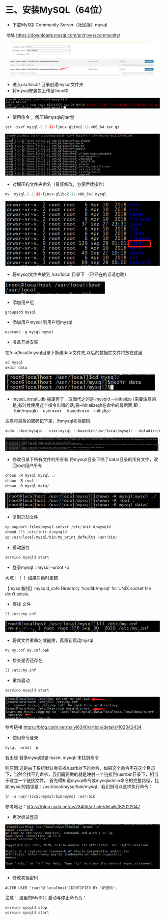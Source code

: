 # 三、安装MySQL（64位）

- 下载MySQl Community Server（社区版）mysql

​	地址 https://downloads.mysql.com/archives/community/

![image-20220928155503475](.\images\image-20220928155503475.png)

- 进入usr/local/ 目录创建mysql文件夹
- 将mysql安装包上传至linux中

![image-20220928155945333](.\images\image-20220928155945333.png)

- 使用命令 ，解压缩mysql的tar包

```c
tar -zxvf mysql-5.7.32-linux-glibc2.12-x86_64.tar.gz 
```

![image-20220928160126071](.\images\image-20220928160126071.png)

- 对解压的文件夹命名（最好修改，方便后续操作）

```c
mv  mysql-5.7.32-linux-glibc2.12-x86_64/ mysql
```

![image-20220928160411992](.\images\image-20220928160411992.png)

- 将mysql文件夹放到 /usr/local 目录下 （已经在的话请忽略）

![image-20220928160528800](.\images\image-20220928160528800.png)

- 添加用户组

```c
groupadd mysql
```

- 添加用户mysql 到用户组mysql

```c
useradd -g mysql mysql
```

- 准备开始安装

​	在/usr/local/mysql目录下新建data文件夹,以后的数据库文件将放在这里

```c
cd mysql
mkdir data
```

![image-20220928160741602](.\images\image-20220928160741602.png)

- mysql_install_db 被废弃了，取而代之的是 mysqld –-initialize (需要注意的是,有时候使用这个指令出错的话,将–initialize放在命令的最后面,即： ./bin/mysqld --user=xxx --basedir=xx --initizlize

注意将最后的密码记下来，为mysql初始密码

```c
sudo ./bin/mysqld --user=mysql --basedir=/usr/local/mysql/ --datadir=/usr/local/mysql/data/ --initialize
```

![image-20220928161102595](.\images\image-20220928161102595.png)

- 修改目录下所有文件的所有者
  将mysql/目录下除了data/目录的所有文件，改回root用户所有

```c
chown -R mysql:mysql ./
chown -R root .
chown -R mysql data/
```

![image-20220928161326984](.\images\image-20220928161326984.png)

- 复制启动文件

```c
cp support-files/mysql.server /etc/init.d/mysqld
chmod 755 /etc/init.d/mysqld
cp /usr/local/mysql/bin/my_print_defaults /usr/bin/
```

- 启动服务

```c
service mysqld start
```

- 登录mysql：mysql -uroot -p

大坑！！！  如果启动时报错 

【mysql报错】mysqld_safe Directory ‘/var/lib/mysql‘ for UNIX socket file don‘t exists.

- 查找  文件

```c
ll /etc/my.cnf
```

![image-20220928163800437](.\images\image-20220928163800437.png)

- 将此文件重命名或删除，再重新启动mysql

```c
mv my.cnf my.cnf.bak
```

- 检查是否还存在

```c
ll /etc/my.cnf
```

- 重新启动

```c
service mysqld start
```

![image-20220928163909681](.\images\image-20220928163909681.png)

参考链接  https://blog.csdn.net/baiyi6340/article/details/102342434

- 使用命令登录

```c
mysql -uroot -p
```

若出现   登录mysql报错-bash: mysql: 未找到命令

则原因:这是由于系统默认会查找/usr/bin下的命令，如果这个命令不在这个目录下，当然会找不到命令，我们需要做的就是映射一个链接到/usr/bin目录下，相当于建立一个链接文件。
首先得知道mysql命令或mysqladmin命令的完整路径，比如mysql的路径是：/usr/local/mysql/bin/mysql，我们则可以这样执行命令：

```c
ln -s /usr/local/mysql/bin/mysql /usr/bin
```

参考地址：https://blog.csdn.net/cs23405/article/details/82022047

- 再次尝试登录

![image-20220928165628772](.\images\image-20220928165628772.png)

- 修改初始密码

```mysql
ALTER USER 'root'@'localhost'IDENTIFIED BY '新密码';
```

注意：   这里的MySQL 启动与停止命令为：

```mysql
service mysqld stop
service mysqld start
```

